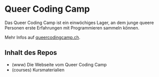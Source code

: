 # Queer Coding Camp

Das Queer Coding Camp ist ein einwöchiges Lager, an dem junge queere Personen erste Erfahrungen mit Programmieren sammeln können.

Mehr Infos auf [queercodingcamp.ch](https://queercodingcamp.ch).

## Inhalt des Repos

- (www) Die Webseite vom Queer Coding Camp
- (courses) Kursmaterialien
